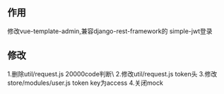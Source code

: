 ## 作用
修改vue-template-admin,兼容django-rest-framework的 simple-jwt登录
## 修改
1.删除util/request.js 20000code判断\\
2.修改util/request.js token头
3.修改store/modules/user.js token key为access
4.关闭mock
